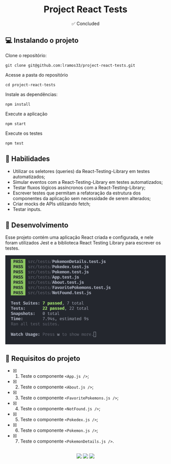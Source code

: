 <h1 align="center">Project React Tests</h1>

<p align="center"> ✅ Concluded</p>

## 💻 Instalando o projeto

Clone o repositório:

```
git clone git@github.com:lramos33/project-react-tests.git
```

Acesse a pasta do repositório

```
cd project-react-tests
```

Instale as dependências:
```
npm install
```

Execute a aplicação
```
npm start
```

Execute os testes
```
npm test
```

## 🚀 Habilidades

- Utilizar os seletores (queries) da React-Testing-Library em testes automatizados;
- Simular eventos com a React-Testing-Library em testes automatizados;
- Testar fluxos lógicos assíncronos com a React-Testing-Library;
- Escrever testes que permitam a refatoração da estrutura dos componentes da aplicação sem necessidade de serem alterados;
- Criar mocks de APIs utilizando fetch;
- Testar inputs.


## 🔧 Desenvolvimento

Esse projeto contém uma aplicação React criada e configurada, e nele foram utilizados Jest e a biblioteca React Testing Library para escrever os testes.

![image](screenshot.png)

## 📝 Requisitos do projeto

- [x] 1. Teste o componente `<App.js />`;

- [x] 2. Teste o componente `<About.js />`;

- [x] 3. Teste o componente `<FavoritePokemons.js />`;

- [x] 4. Teste o componente `<NotFound.js />`;

- [x] 5. Teste o componente `<Pokedex.js />`;

- [x] 6. Teste o componente `<Pokemon.js />`;

- [x] 7. Teste o componente `<PokemonDetails.js />`.

##

<div align="center">
  <img src="https://shields.io/github/repo-size/lramos33/project-react-tests">
  <img src="https://shields.io/github/languages/top/lramos33/project-react-tests">
  <img src="https://shields.io/github/last-commit/lramos33/project-react-tests">
</div>

